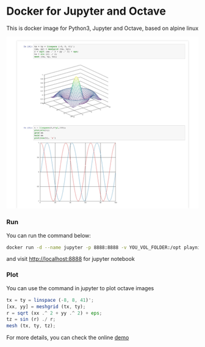 # Docker for Jupyter and Octave

This is docker image for Python3, Jupyter and Octave, based on alpine linux

![screenshot](./screenshot.jpg)

### Run

You can run the command below:

```bash
docker run -d --name jupyter -p 8888:8888 -v YOU_VOL_FOLDER:/opt playniuniu/jupyter-octave
```

and visit [http://localhost:8888](http://localhost:8888) for jupyter notebook

### Plot

You can use the command in jupyter to plot octave images

```octave
tx = ty = linspace (-8, 8, 41)';
[xx, yy] = meshgrid (tx, ty);
r = sqrt (xx .^ 2 + yy .^ 2) + eps;
tz = sin (r) ./ r;
mesh (tx, ty, tz);
```

For more details, you can check the online [demo](http://nbviewer.jupyter.org/github/Calysto/octave_kernel/blob/master/octave_kernel.ipynb)
